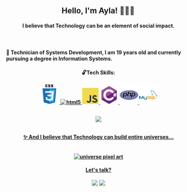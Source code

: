 <h2 align=center>Hello, I'm Ayla! 👩🏾‍💻 </h2>
<h4 align=center>I believe that Technology can be an element of social impact. <h4>
<br>

<h4 align= left>👤 Technician of Systems Development, I am 19 years old and currently pursuing a degree in Information Systems. <h4>

<div align="center"> 
  <h4>🔓 Tech Skills:</h4>
<p> <a href="https://www.w3schools.com/css/" target="_blank" rel="noreferrer"> <img src="https://raw.githubusercontent.com/devicons/devicon/master/icons/css3/css3-original-wordmark.svg" alt="css3" width="54" height="54"/> <img src="https://clipground.com/images/html5-logo-2.png" alt="html5" width="45" height="45"/>   <a href="https://www.w3.org/html/" target="_blank" rel="noreferrer"> <a href="https://developer.mozilla.org/en-US/docs/Web/JavaScript" target="_blank" rel="noreferrer"> <img src="https://raw.githubusercontent.com/devicons/devicon/master/icons/javascript/javascript-original.svg" alt="javascript" width="46" height="45"/> 
<a href="https://www.w3schools.com/cs/" target="_blank" rel="noreferrer"><img src="https://raw.githubusercontent.com/devicons/devicon/master/icons/csharp/csharp-original.svg" alt="csharp" width="50" height="50"/> </a> <a href="https://www.php.net" target="_blank" rel="noreferrer"> <img src="https://raw.githubusercontent.com/devicons/devicon/master/icons/php/php-original.svg" alt="php" width="50" height="50"/> <a href="https://www.mysql.com/" target="_blank" rel="noreferrer"> <img src="https://raw.githubusercontent.com/devicons/devicon/master/icons/mysql/mysql-original-wordmark.svg" alt="mysql" width="50" height="50"/></a> <a href="https://www.figma.com/" target="_blank" rel="noreferrer"> 

##

<div align=center>
<a href="https://github.com/aylasantos">
<img height="180em" src="https://github-readme-stats.vercel.app/api?username=aylasantos&show_icons=true&theme=dracula&include_all_commits=true&count_private=true"/>
</div>

##

<h4 align="center">✨ And I believe that Technology can build entire universes...</h4>
<div align="center">
<br>
<img src = "https://i.pinimg.com/originals/d4/63/f2/d463f24b0e1f3f1ce6680d601c97e6a0.gif" alt="universe pixel art" width= 480px height= 250px> 
</div> 

<h4>Let's talk?</h4>
 <a href = "mailto:aylajfsantos@gmail.com"><img src="https://img.shields.io/badge/-Gmail-%23333?style=for-the-badge&logo=gmail&logoColor=white" target="_blank"></a>  <a href="https://www.linkedin.com/in/aylasantos" target="_blank"><img src="https://img.shields.io/badge/-LinkedIn-%230077B5?style=for-the-badge&logo=linkedin&logoColor=white" target="_blank"></a> 
